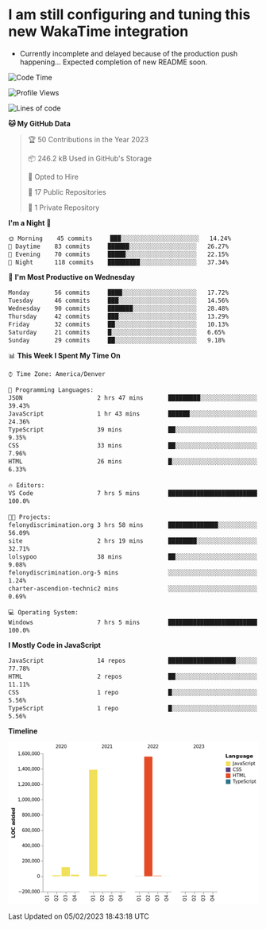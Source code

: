 # I am still configuring and tuning this new WakaTime integration
- Currently incomplete and delayed because of the production push happening... Expected completion of new README soon.
<!--START_SECTION:waka-->
![Code Time](http://img.shields.io/badge/Code%20Time-9%20hrs%2018%20mins-blue)

![Profile Views](http://img.shields.io/badge/Profile%20Views-0-blue)

![Lines of code](https://img.shields.io/badge/From%20Hello%20World%20I%27ve%20Written-3%20Million%20lines%20of%20code-blue)

**🐱 My GitHub Data** 

> 🏆 50 Contributions in the Year 2023
 > 
> 📦 246.2 kB Used in GitHub's Storage 
 > 
> 💼 Opted to Hire
 > 
> 📜 17 Public Repositories 
 > 
> 🔑 1 Private Repository 
 > 
**I'm a Night 🦉** 

```text
🌞 Morning    45 commits     ███░░░░░░░░░░░░░░░░░░░░░░   14.24% 
🌆 Daytime    83 commits     ██████░░░░░░░░░░░░░░░░░░░   26.27% 
🌃 Evening    70 commits     █████░░░░░░░░░░░░░░░░░░░░   22.15% 
🌙 Night      118 commits    █████████░░░░░░░░░░░░░░░░   37.34%

```
📅 **I'm Most Productive on Wednesday** 

```text
Monday       56 commits     ████░░░░░░░░░░░░░░░░░░░░░   17.72% 
Tuesday      46 commits     ███░░░░░░░░░░░░░░░░░░░░░░   14.56% 
Wednesday    90 commits     ███████░░░░░░░░░░░░░░░░░░   28.48% 
Thursday     42 commits     ███░░░░░░░░░░░░░░░░░░░░░░   13.29% 
Friday       32 commits     ██░░░░░░░░░░░░░░░░░░░░░░░   10.13% 
Saturday     21 commits     █░░░░░░░░░░░░░░░░░░░░░░░░   6.65% 
Sunday       29 commits     ██░░░░░░░░░░░░░░░░░░░░░░░   9.18%

```


📊 **This Week I Spent My Time On** 

```text
⌚︎ Time Zone: America/Denver

💬 Programming Languages: 
JSON                     2 hrs 47 mins       █████████░░░░░░░░░░░░░░░░   39.43% 
JavaScript               1 hr 43 mins        ██████░░░░░░░░░░░░░░░░░░░   24.36% 
TypeScript               39 mins             ██░░░░░░░░░░░░░░░░░░░░░░░   9.35% 
CSS                      33 mins             ██░░░░░░░░░░░░░░░░░░░░░░░   7.96% 
HTML                     26 mins             █░░░░░░░░░░░░░░░░░░░░░░░░   6.33%

🔥 Editors: 
VS Code                  7 hrs 5 mins        █████████████████████████   100.0%

🐱‍💻 Projects: 
felonydiscrimination.org 3 hrs 58 mins       ██████████████░░░░░░░░░░░   56.09% 
site                     2 hrs 19 mins       ████████░░░░░░░░░░░░░░░░░   32.71% 
lolsypoo                 38 mins             ██░░░░░░░░░░░░░░░░░░░░░░░   9.08% 
felonydiscrimination.org-5 mins              ░░░░░░░░░░░░░░░░░░░░░░░░░   1.24% 
charter-ascendion-technic2 mins              ░░░░░░░░░░░░░░░░░░░░░░░░░   0.69%

💻 Operating System: 
Windows                  7 hrs 5 mins        █████████████████████████   100.0%

```

**I Mostly Code in JavaScript** 

```text
JavaScript               14 repos            ███████████████████░░░░░░   77.78% 
HTML                     2 repos             ██░░░░░░░░░░░░░░░░░░░░░░░   11.11% 
CSS                      1 repo              █░░░░░░░░░░░░░░░░░░░░░░░░   5.56% 
TypeScript               1 repo              █░░░░░░░░░░░░░░░░░░░░░░░░   5.56%

```


**Timeline**

![Chart not found](https://raw.githubusercontent.com/certifiedbice/certifiedbice/main/charts/bar_graph.png) 


 Last Updated on 05/02/2023 18:43:18 UTC
<!--END_SECTION:waka-->
